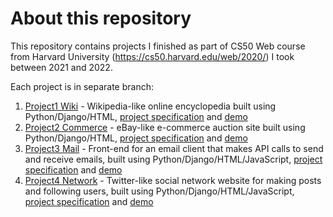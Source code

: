 # About this repository
This repository contains projects I finished as part of CS50 Web course from Harvard University (https://cs50.harvard.edu/web/2020/) I took between 2021 and 2022.

Each project is in separate branch:

1. [Project1 Wiki](https://github.com/bakiba/cs50w/tree/project1_wiki) -  Wikipedia-like online encyclopedia built using Python/Django/HTML, [project specification](https://cs50.harvard.edu/web/2020/projects/1/wiki/) and [demo](https://youtu.be/7l438YwGmU4)
2. [Project2 Commerce](https://github.com/bakiba/cs50w/tree/project2_commerce) -  eBay-like e-commerce auction site built using Python/Django/HTML, [project specification](https://cs50.harvard.edu/web/2020/projects/2/commerce/) and [demo](https://youtu.be/tMHrpEnC2ck)
3. [Project3 Mail](https://github.com/bakiba/cs50w/tree/project3_mail) -  Front-end for an email client that makes API calls to send and receive emails, built using Python/Django/HTML/JavaScript, [project specification](https://cs50.harvard.edu/web/2020/projects/3/mail/) and [demo](https://youtu.be/vURRYvuIvpQ)
4. [Project4 Network](https://github.com/bakiba/cs50w/tree/project4_network) -  Twitter-like social network website for making posts and following users, built using Python/Django/HTML/JavaScript, [project specification](https://cs50.harvard.edu/web/2020/projects/4/network/) and [demo](https://youtu.be/3tbmJh9tUj0)
